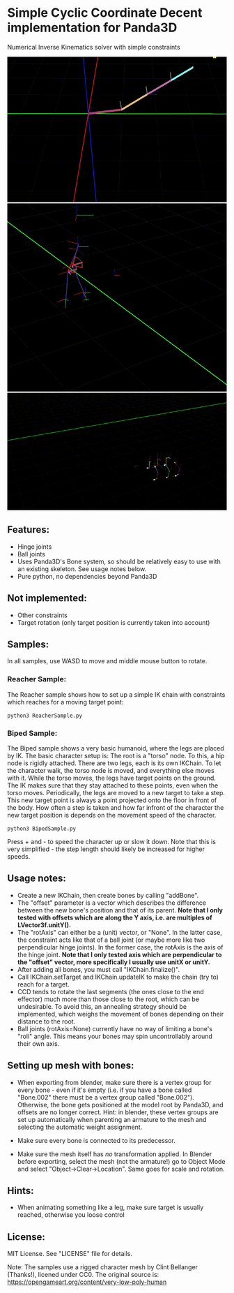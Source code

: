 Simple Cyclic Coordinate Decent implementation for Panda3D
===========================================================
Numerical Inverse Kinematics solver with simple constraints

![](IK-2021-03-08_22.14.25.gif)
![](Biped.gif)
![](CCDIK-2020-12-29_17.31.24.gif)

Features:
---------
- Hinge joints
- Ball joints
- Uses Panda3D's Bone system, so should be relatively easy to use with an existing skeleton. See usage notes below.
- Pure python, no dependencies beyond Panda3D

Not implemented:
----------------
- Other constraints
- Target rotation (only target position is currently taken into account)

Samples:
---------------
In all samples, use WASD to move and middle mouse button to rotate.

### Reacher Sample: ###

The Reacher sample shows how to set up a simple IK chain with constraints which reaches for a moving target point:

```
python3 ReacherSample.py
```

### Biped Sample: ###

The Biped sample shows a very basic humanoid, where the legs are placed by IK. The basic character setup is: The root is a "torso" node. To this, a hip node is rigidly attached. There are two legs, each is its own IKChain. To let the character walk, the torso node is moved, and everything else moves with it.
While the torso moves, the legs have target points on the ground. The IK makes sure that they stay attached to these points, even when the torso moves. Periodically, the legs are moved to a new target to take a step. This new target point is always a point projected onto the floor in front of the body. How often a step is taken and how far infront of the character the new target position is depends on the movement speed of the character.

```
python3 BipedSample.py
```

Press + and - to speed the character up or slow it down. Note that this is very simplified - the step length should likely be increased for higher speeds.

Usage notes:
------------
- Create a new IKChain, then create bones by calling "addBone".
- The "offset" parameter is a vector which describes the difference between the new bone's position and that of its parent. **Note that I only tested with offsets which are along the Y axis, i.e. are multiples of LVector3f.unitY().**
- The "rotAxis" can either be a (unit) vector, or "None". In the latter case, the constraint acts like that of a ball joint (or maybe more like two perpendicular hinge joints). In the former case, the rotAxis is the axis of the hinge joint. **Note that I only tested axis which are perpendicular to the "offset" vector, more specifically I usually use unitX or unitY.**
- After adding all bones, you must call "IKChain.finalize()".
- Call IKChain.setTarget and IKChain.updateIK to make the chain (try to) reach for a target.
- CCD tends to rotate the last segments (the ones close to the end effector) much more than those close to the root, which can be undesirable. To avoid this, an annealing strategy should be implemented, which weighs the movement of bones depending on their distance to the root.
- Ball joints (rotAxis=None) currently have no way of limiting a bone's "roll" angle. This means your bones may spin uncontrollably around their own axis.

Setting up mesh with bones:
---------------------------
- When exporting from blender, make sure there is a vertex group for every bone - even if it's empty (i.e. if you have a bone called "Bone.002" there must be a vertex group called "Bone.002"). Otherwise, the bone gets positioned at the model root by Panda3D, and offsets are no longer correct. Hint: in blender, these vertex groups are set up automatically when parenting an armature to the mesh and selecting the automatic weight assignment.
- Make sure every bone is connected to its predecessor.

- Make sure the mesh itself has _no_ transformation applied. In Blender before exporting, select the mesh (not the armature!) go to Object Mode and select "Object->Clear->Location". Same goes for scale and rotation.

Hints:
--------
- When animating something like a leg, make sure target is usually reached, otherwise you loose control

License:
---------------------------

MIT License. See "LICENSE" file for details.

Note: The samples use a rigged character mesh by Clint Bellanger (Thanks!), licened under CC0. The original source is: https://opengameart.org/content/very-low-poly-human
